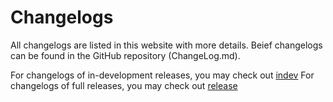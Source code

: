 # Changelogs

All changelogs are listed in this website with more details. Beief changelogs can be found in the GitHub repository (ChangeLog.md).

For changelogs of in-development releases, you may check out [indev](indev)
For changelogs of full releases, you may check out [release](release)

